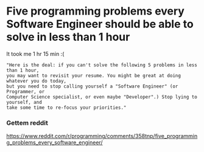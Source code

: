# Five programming problems every Software Engineer should be able to solve in less than 1 hour

It took me 1 hr 15 min :(

```
"Here is the deal: if you can't solve the following 5 problems in less than 1 hour,
you may want to revisit your resume. You might be great at doing whatever you do today,
but you need to stop calling yourself a "Software Engineer" (or Programmer, or 
Computer Science specialist, or even maybe "Developer".) Stop lying to yourself, and 
take some time to re-focus your priorities."
```

### Gettem reddit
https://www.reddit.com/r/programming/comments/358tnp/five_programming_problems_every_software_engineer/

